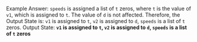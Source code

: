 Example Answer:
`speeds` is assigned a list of `t` zeros, where `t` is the value of `v1`, which is assigned to `t`. The value of `d` is not affected. Therefore, the Output State is: `v1` is assigned to `t`, `v2` is assigned to `d`, `speeds` is a list of `t` zeros.
Output State: **`v1` is assigned to `t`, `v2` is assigned to `d`, `speeds` is a list of `t` zeros**